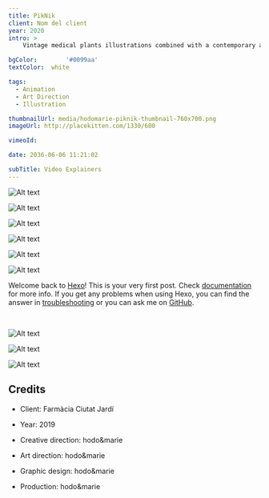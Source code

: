 ```yaml
---
title: PikNik
client: Nom del client
year: 2020
intro: > 
	Vintage medical plants illustrations combined with a contemporary aesthetics for the identity of a new pharmacy with a special focus on natural products.

bgColor: 		'#0099aa' 
textColor: 	white

tags:
  - Animation
  - Art Direction
  - Illustration

thumbnailUrl: media/hodomarie-piknik-thumbnail-760x700.png
imageUrl: http://placekitten.com/1330/600

vimeoId: 

date: 2036-06-06 11:21:02

subTitle: Video Explainers
---
```


<!-- This is a 3x gallery sample -->
<!-- Always add a linebreak between images -->
<!-- It needs three images between paragraph tags -->
<div class="gallery gallery-3">

![Alt text](http://placekitten.com/920/900 )

![Alt text](http://placekitten.com/920/900 )

![Alt text](http://placekitten.com/920/900 )

</div>


<!-- This is a 2x gallery sample -->
<!-- Always add a linebreak between images -->
<!-- It needs two images between paragraph tags -->
<div class="gallery gallery-2">

![Alt text](http://placekitten.com/1050/420 )

![Alt text](http://placekitten.com/1050/420 )


</div>

<!-- This is a 1x gallery sample -->
<!-- Always add a linebreak after the image -->
<!-- It needs one images between paragraph tags -->
<div class="gallery gallery-1">

![Alt text](http://placekitten.com/1830/300 )

</div>

<!-- For a proper separation with the next gallery, 
     you need to add a <br> tag after the last paragraph -->
Welcome back to [Hexo](https://hexo.io/)! This is your very first post. Check [documentation](https://hexo.io/docs/) for more info. If you get any problems when using Hexo, you can find the answer in [troubleshooting](https://hexo.io/docs/troubleshooting.html) or you can ask me on [GitHub](https://github.com/hexojs/hexo/issues).

<br>

<div class="gallery gallery-3">

![Alt text](http://placekitten.com/600/600 )

![Alt text](http://placekitten.com/800/800 )

![Alt text](http://placekitten.com/700/700 )

</div>

<!-- Sample credits secion -->
## Credits

* Client: Farmàcia Ciutat Jardí
* Year: 2019


* Creative direction: hodo&marie
* Art direction: hodo&marie
* Graphic design: hodo&marie
* Production: hodo&marie